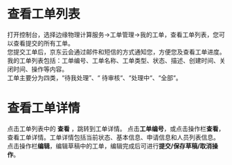 # 查看工单列表

打开控制台，选择边缘物理计算服务->工单管理->我的工单，查看工单列表，您可以查看提交的所有工单。</br>
您提交工单后，京东云会通过邮件和短信的方式通知您，方便您及查看工单进度。</br>
我的工单列表包括：工单编号、工单名称、工单类型、状态、描述、创建时间、关闭时间、操作等内容。 </br>
工单主要分为四类，“待我处理”、“ 待审核“、“处理中“、“全部“。

# 查看工单详情

点击工单列表中的 **查看** ，跳转到工单详情。 点击**工单编号**，或点击操作栏**查看**，查看工单详情。工单详情包括当前状态、基本信息、申请信息和人员列表信息。 点击操作栏**编辑**，编辑草稿中的工单，编辑完成后可进行**提交/保存草稿/取消操作**。
